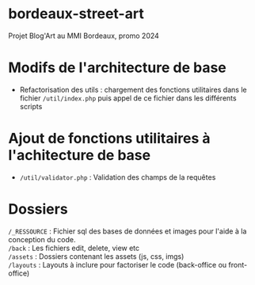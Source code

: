 # bordeaux-street-art
Projet Blog'Art au MMI Bordeaux, promo 2024


# Modifs de l'architecture de base
- Refactorisation des utils : chargement des fonctions utilitaires dans le fichier `/util/index.php` puis appel de ce fichier dans les différents scripts


# Ajout de fonctions utilitaires à l'achitecture de base
- `/util/validator.php` : Validation des champs de la requêtes

# Dossiers
`/_RESSOURCE` : Fichier sql des bases de données et images pour l'aide à la conception du code.  
`/back` : Les fichiers edit, delete, view etc  
`/assets` : Dossiers contenant les assets (js, css, imgs)  
`/layouts` : Layouts à inclure pour factoriser le code (back-office ou front-office)  
